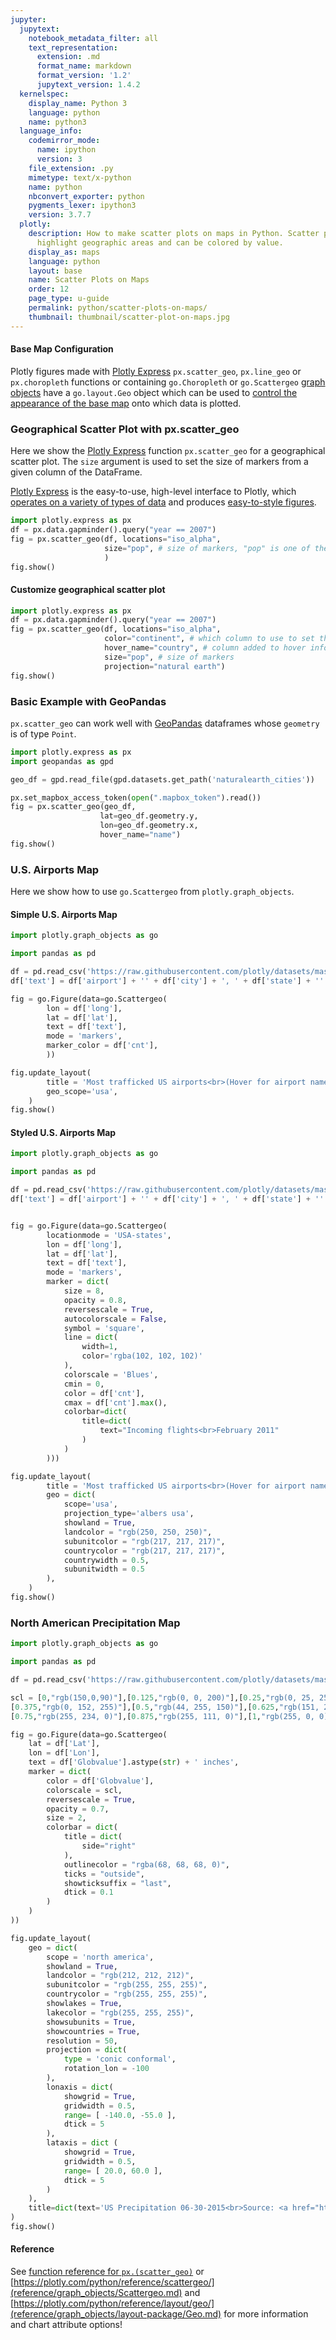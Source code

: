 ```yaml
---
jupyter:
  jupytext:
    notebook_metadata_filter: all
    text_representation:
      extension: .md
      format_name: markdown
      format_version: '1.2'
      jupytext_version: 1.4.2
  kernelspec:
    display_name: Python 3
    language: python
    name: python3
  language_info:
    codemirror_mode:
      name: ipython
      version: 3
    file_extension: .py
    mimetype: text/x-python
    name: python
    nbconvert_exporter: python
    pygments_lexer: ipython3
    version: 3.7.7
  plotly:
    description: How to make scatter plots on maps in Python. Scatter plots on maps
      highlight geographic areas and can be colored by value.
    display_as: maps
    language: python
    layout: base
    name: Scatter Plots on Maps
    order: 12
    page_type: u-guide
    permalink: python/scatter-plots-on-maps/
    thumbnail: thumbnail/scatter-plot-on-maps.jpg
---
```


#### Base Map Configuration

Plotly figures made with [Plotly Express](plotly-express.md) `px.scatter_geo`, `px.line_geo` or `px.choropleth` functions or containing `go.Choropleth` or `go.Scattergeo` [graph objects](graph-objects.md) have a `go.layout.Geo` object which can be used to [control the appearance of the base map](map-configuration.md) onto which data is plotted.

### Geographical Scatter Plot with px.scatter_geo

Here we show the [Plotly Express](plotly-express.md) function `px.scatter_geo` for a geographical scatter plot. The `size` argument is used to set the size of markers from a given column of the DataFrame.

[Plotly Express](plotly-express.md) is the easy-to-use, high-level interface to Plotly, which [operates on a variety of types of data](px-arguments.md) and produces [easy-to-style figures](styling-plotly-express.md).

```python
import plotly.express as px
df = px.data.gapminder().query("year == 2007")
fig = px.scatter_geo(df, locations="iso_alpha",
                     size="pop", # size of markers, "pop" is one of the columns of gapminder
                     )
fig.show()
```

#### Customize geographical scatter plot

```python
import plotly.express as px
df = px.data.gapminder().query("year == 2007")
fig = px.scatter_geo(df, locations="iso_alpha",
                     color="continent", # which column to use to set the color of markers
                     hover_name="country", # column added to hover information
                     size="pop", # size of markers
                     projection="natural earth")
fig.show()
```

### Basic Example with GeoPandas

`px.scatter_geo` can work well with [GeoPandas](https://geopandas.org/) dataframes whose `geometry` is of type `Point`.

```python
import plotly.express as px
import geopandas as gpd

geo_df = gpd.read_file(gpd.datasets.get_path('naturalearth_cities'))

px.set_mapbox_access_token(open(".mapbox_token").read())
fig = px.scatter_geo(geo_df,
                    lat=geo_df.geometry.y,
                    lon=geo_df.geometry.x,
                    hover_name="name")
fig.show()
```

### U.S. Airports Map

Here we show how to use `go.Scattergeo` from `plotly.graph_objects`.

#### Simple U.S. Airports Map

```python
import plotly.graph_objects as go

import pandas as pd

df = pd.read_csv('https://raw.githubusercontent.com/plotly/datasets/master/2011_february_us_airport_traffic.csv')
df['text'] = df['airport'] + '' + df['city'] + ', ' + df['state'] + '' + 'Arrivals: ' + df['cnt'].astype(str)

fig = go.Figure(data=go.Scattergeo(
        lon = df['long'],
        lat = df['lat'],
        text = df['text'],
        mode = 'markers',
        marker_color = df['cnt'],
        ))

fig.update_layout(
        title = 'Most trafficked US airports<br>(Hover for airport names)',
        geo_scope='usa',
    )
fig.show()
```

#### Styled U.S. Airports Map

```python
import plotly.graph_objects as go

import pandas as pd

df = pd.read_csv('https://raw.githubusercontent.com/plotly/datasets/master/2011_february_us_airport_traffic.csv')
df['text'] = df['airport'] + '' + df['city'] + ', ' + df['state'] + '' + 'Arrivals: ' + df['cnt'].astype(str)


fig = go.Figure(data=go.Scattergeo(
        locationmode = 'USA-states',
        lon = df['long'],
        lat = df['lat'],
        text = df['text'],
        mode = 'markers',
        marker = dict(
            size = 8,
            opacity = 0.8,
            reversescale = True,
            autocolorscale = False,
            symbol = 'square',
            line = dict(
                width=1,
                color='rgba(102, 102, 102)'
            ),
            colorscale = 'Blues',
            cmin = 0,
            color = df['cnt'],
            cmax = df['cnt'].max(),
            colorbar=dict(
                title=dict(
                    text="Incoming flights<br>February 2011"
                )
            )
        )))

fig.update_layout(
        title = 'Most trafficked US airports<br>(Hover for airport names)',
        geo = dict(
            scope='usa',
            projection_type='albers usa',
            showland = True,
            landcolor = "rgb(250, 250, 250)",
            subunitcolor = "rgb(217, 217, 217)",
            countrycolor = "rgb(217, 217, 217)",
            countrywidth = 0.5,
            subunitwidth = 0.5
        ),
    )
fig.show()
```

### North American Precipitation Map

```python
import plotly.graph_objects as go

import pandas as pd

df = pd.read_csv('https://raw.githubusercontent.com/plotly/datasets/master/2015_06_30_precipitation.csv')

scl = [0,"rgb(150,0,90)"],[0.125,"rgb(0, 0, 200)"],[0.25,"rgb(0, 25, 255)"],\
[0.375,"rgb(0, 152, 255)"],[0.5,"rgb(44, 255, 150)"],[0.625,"rgb(151, 255, 0)"],\
[0.75,"rgb(255, 234, 0)"],[0.875,"rgb(255, 111, 0)"],[1,"rgb(255, 0, 0)"]

fig = go.Figure(data=go.Scattergeo(
    lat = df['Lat'],
    lon = df['Lon'],
    text = df['Globvalue'].astype(str) + ' inches',
    marker = dict(
        color = df['Globvalue'],
        colorscale = scl,
        reversescale = True,
        opacity = 0.7,
        size = 2,
        colorbar = dict(
            title = dict(
                side="right"
            ),
            outlinecolor = "rgba(68, 68, 68, 0)",
            ticks = "outside",
            showticksuffix = "last",
            dtick = 0.1
        )
    )
))

fig.update_layout(
    geo = dict(
        scope = 'north america',
        showland = True,
        landcolor = "rgb(212, 212, 212)",
        subunitcolor = "rgb(255, 255, 255)",
        countrycolor = "rgb(255, 255, 255)",
        showlakes = True,
        lakecolor = "rgb(255, 255, 255)",
        showsubunits = True,
        showcountries = True,
        resolution = 50,
        projection = dict(
            type = 'conic conformal',
            rotation_lon = -100
        ),
        lonaxis = dict(
            showgrid = True,
            gridwidth = 0.5,
            range= [ -140.0, -55.0 ],
            dtick = 5
        ),
        lataxis = dict (
            showgrid = True,
            gridwidth = 0.5,
            range= [ 20.0, 60.0 ],
            dtick = 5
        )
    ),
    title=dict(text='US Precipitation 06-30-2015<br>Source: <a href="http://water.weather.gov/precip/">NOAA</a>'),
)
fig.show()
```

#### Reference

See [function reference for `px.(scatter_geo)`](reference/plotly-express.md#plotly.express.scatter_geo) or [https://plotly.com/python/reference/scattergeo/](reference/graph_objects/Scattergeo.md) and [https://plotly.com/python/reference/layout/geo/](reference/graph_objects/layout-package/Geo.md) for more information and chart attribute options!
